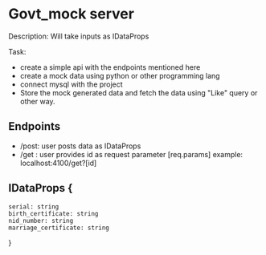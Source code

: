 # Govt_mock server

Description: Will take inputs as IDataProps

Task:

- create a simple api with the endpoints mentioned here
- create a mock data using python or other programming lang
- connect mysql with the project
- Store the mock generated data and fetch the data using "Like" query or other way.

## Endpoints

- /post: user posts data as IDataProps
- /get : user provides id as request parameter [req.params] example: localhost:4100/get?[id]

## IDataProps {

    serial: string
    birth_certificate: string
    nid_number: string
    marriage_certificate: string
}
